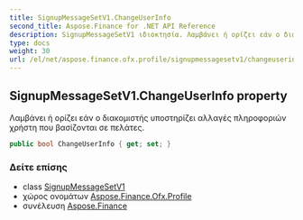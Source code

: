 ```yaml
---
title: SignupMessageSetV1.ChangeUserInfo
second_title: Aspose.Finance for .NET API Reference
description: SignupMessageSetV1 ιδιοκτησία. Λαμβάνει ή ορίζει εάν ο διακομιστής υποστηρίζει αλλαγές πληροφοριών χρήστη που βασίζονται σε πελάτες.
type: docs
weight: 30
url: /el/net/aspose.finance.ofx.profile/signupmessagesetv1/changeuserinfo/
---
```

## SignupMessageSetV1.ChangeUserInfo property

Λαμβάνει ή ορίζει εάν ο διακομιστής υποστηρίζει αλλαγές πληροφοριών χρήστη που βασίζονται σε πελάτες.

```csharp
public bool ChangeUserInfo { get; set; }
```

### Δείτε επίσης

* class [SignupMessageSetV1](../)
* χώρος ονομάτων [Aspose.Finance.Ofx.Profile](../../signupmessagesetv1/)
* συνέλευση [Aspose.Finance](../../../)


